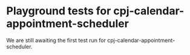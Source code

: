 # Playground tests for cpj-calendar-appointment-scheduler
We are still awaiting the first test run for cpj-calendar-appointment-scheduler.
